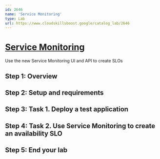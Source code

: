 ```yaml
---
id: 2646
name: 'Service Monitoring'
type: Lab
url: https://www.cloudskillsboost.google/catalog_lab/2646
---
```


# [Service Monitoring](https://www.cloudskillsboost.google/catalog_lab/2646)

Use the new Service Monitoring UI and API to create SLOs

## Step 1: Overview

## Step 2: Setup and requirements

## Step 3: Task 1. Deploy a test application

## Step 4: Task 2. Use Service Monitoring to create an availability SLO

## Step 5: End your lab
